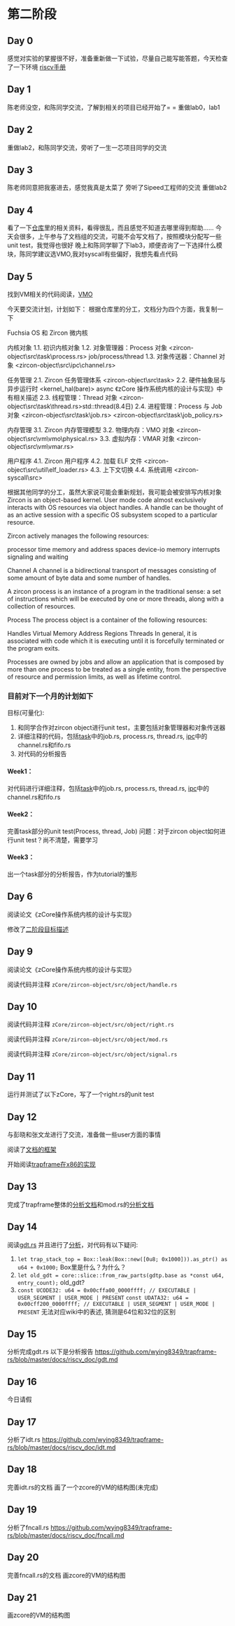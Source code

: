 # 第二阶段
## Day 0
感觉对实验的掌握很不好，准备重新做一下试验，尽量自己能写能答题，今天检查了一下环境
[riscv手册](http://crva.ict.ac.cn/documents/RISC-V-Reader-Chinese-v2p1.pdf)
## Day 1
陈老师没空，和陈同学交流，了解到相关的项目已经开始了= =
重做lab0，lab1
## Day 2
重做lab2，和陈同学交流，旁听了一生一芯项目同学的交流
## Day 3
陈老师同意把我塞进去，感觉我真是太菜了
旁听了Sipeed工程师的交流
重做lab2
## Day 4
看了一下[仓库](https://github.com/rcore-os/zcore_tutorial_developers)里的相关资料，看得很乱，而且感觉不知道去哪里得到帮助……
今天会很多，上午参与了文档组的交流，可能不会写文档了，按照模块分配写一些unit test，我觉得也很好
晚上和陈同学聊了下lab3，顺便咨询了一下选择什么模块，陈同学建议选VMO,我对syscall有些偏好，我想先看点代码
## Day 5
找到VM相关的代码阅读，[VMO](https://rcore-os.github.io/zCore/zircon_object/vm/index.html)
 
今天要交流计划，计划如下：
根据仓库里的分工，文档分为四个方面，我复制一下

Fuchsia OS 和 Zircon 微内核

内核对象 1.1. 初识内核对象
 1.2. 对象管理器：Process 对象 <zircon-object\src\task\process.rs> job/process/thread
 1.3. 对象传送器：Channel 对象 <zircon-object\src\ipc\channel.rs>

任务管理
 2.1. Zircon 任务管理体系 <zircon-object\src\task>
 2.2. 硬件抽象层与异步运行时 <kernel_hal(bare)> async 《zCore 操作系统内核的设计与实现》中有相关描述
 2.3. 线程管理：Thread 对象 <zircon-object\src\task\thread.rs>std::thread(8.4日)
 2.4. 进程管理：Process 与 Job 对象 <zircon-object\src\task\job.rs> <zircon-object\src\task\job_policy.rs>

内存管理
 3.1. Zircon 内存管理模型
 3.2. 物理内存：VMO 对象 <zircon-object\src\vm\vmo\physical.rs>
 3.3. 虚拟内存：VMAR 对象 <zircon-object\src\vm\vmar.rs>

用户程序
 4.1. Zircon 用户程序
 4.2. 加载 ELF 文件 <zircon-object\src\util\elf_loader.rs>
 4.3. 上下文切换
 4.4. 系统调用 <zircon-syscall\src>

根据其他同学的分工，虽然大家说可能会重新规划，我可能会被安排写内核对象
Zircon is an object-based kernel. User mode code almost exclusively interacts with OS resources via object handles. A handle can be thought of as an active session with a specific OS subsystem scoped to a particular resource.

Zircon actively manages the following resources:

processor time
memory and address spaces
device-io memory
interrupts
signaling and waiting

Channel
A channel is a bidirectional transport of messages consisting of some amount of byte data and some number of handles.

A zircon process is an instance of a program in the traditional sense: a set of instructions which will be executed by one or more threads, along with a collection of resources.

Process
The process object is a container of the following resources:

Handles
Virtual Memory Address Regions
Threads
In general, it is associated with code which it is executing until it is forcefully terminated or the program exits.

Processes are owned by jobs and allow an application that is composed by more than one process to be treated as a single entity, from the perspective of resource and permission limits, as well as lifetime control.

 
### 目前对下一个月的计划如下
目标(可量化):
1. 和同学合作对zircon object进行unit test，主要包括对象管理器和对象传送器
2. 详细注释的代码，包括[task](https://github.com/rcore-os/zCore/tree/master/zircon-object/src/task)中的job.rs, process.rs, thread.rs, [ipc](https://github.com/rcore-os/zCore/tree/master/zircon-object/src/ipc)中的channel.rs和fifo.rs
3. 对代码的分析报告
 
#### Week1：
对代码进行详细注释，包括[task](https://github.com/rcore-os/zCore/tree/master/zircon-object/src/task)中的job.rs, process.rs, thread.rs, [ipc](https://github.com/rcore-os/zCore/tree/master/zircon-object/src/ipc)中的channel.rs和fifo.rs

#### Week2：
完善task部分的unit test(Process, thread, Job)
问题：对于zircon object如何进行unit test？尚不清楚，需要学习

#### Week3：
出一个task部分的分析报告，作为tutorial的雏形


## Day 6
阅读论文《zCore操作系统内核的设计与实现》

修改了[二阶段目标描述](/Second_Stage/第二阶段目标描述-应雯婧.md)


## Day 9
阅读论文《zCore操作系统内核的设计与实现》

阅读代码并注释 `zCore/zircon-object/src/object/handle.rs`

## Day 10
阅读代码并注释 `zCore/zircon-object/src/object/right.rs`

阅读代码并注释 `zCore/zircon-object/src/object/mod.rs`

阅读代码并注释 `zCore/zircon-object/src/object/signal.rs`

## Day 11
运行并测试了以下zCore，写了一个right.rs的unit test

## Day 12
与彭晓和张文龙进行了交流，准备做一些user方面的事情

阅读了[文档的框架](https://github.com/rcore-os/zCore-Tutorial/blob/master/docs/src/ch04-02-context-switch.md)

开始阅读[trapframe在x86的实现](https://github.com/rcore-os/trapframe-rs/tree/master/src/arch/x86_64)

## Day 13
完成了trapframe整体的[分析文档](https://github.com/wying8349/trapframe-rs/blob/master/src/arch/x86_64/doc/analysis.md)和mod.rs的[分析文档](https://github.com/wying8349/trapframe-rs/blob/master/src/arch/x86_64/doc/mod.md)

## Day 14
阅读[gdt.rs](https://github.com/rcore-os/trapframe-rs/blob/master/src/arch/x86_64/gdt.rs)
并且进行了[分析](https://github.com/wying8349/trapframe-rs/blob/master/docs/riscv_doc/gdt.md)，对代码有以下疑问:
1. `let trap_stack_top = Box::leak(Box::new([0u8; 0x1000])).as_ptr() as u64 + 0x1000;` Box里是什么？为什么？
2. `let old_gdt = core::slice::from_raw_parts(gdtp.base as *const u64, entry_count);` old_gdt?
3. `const UCODE32: u64 = 0x00cffa00_0000ffff; // EXECUTABLE | USER_SEGMENT | USER_MODE | PRESENT`
`const UDATA32: u64 = 0x00cff200_0000ffff; // EXECUTABLE | USER_SEGMENT | USER_MODE | PRESENT`
无法对应wiki中的表述, 猜测是64位和32位的区别

## Day 15
分析完成gdt.rs
以下是分析报告
https://github.com/wying8349/trapframe-rs/blob/master/docs/riscv_doc/gdt.md

## Day 16
今日请假

## Day 17
分析了idt.rs
https://github.com/wying8349/trapframe-rs/blob/master/docs/riscv_doc/idt.md

## Day 18
完善idt.rs的文档
画了一个zcore的VM的结构图(未完成)

## Day 19
分析了fncall.rs
https://github.com/wying8349/trapframe-rs/blob/master/docs/riscv_doc/fncall.md

## Day 20
完善fncall.rs的文档
画zcore的VM的结构图

## Day 21
画zcore的VM的结构图